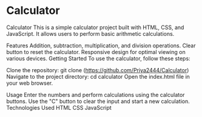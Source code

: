 # Calculator

Calculator This is a simple calculator project built with HTML, CSS, and JavaScript. It allows users to perform basic arithmetic calculations.

Features Addition, subtraction, multiplication, and division operations. Clear button to reset the calculator. Responsive design for optimal viewing on various devices. Getting Started To use the calculator, follow these steps:

Clone the repository: git clone (https://github.com/Priya2444/Calculator) Navigate to the project directory: cd calculator Open the index.html file in your web browser.

Usage Enter the numbers and perform calculations using the calculator buttons. Use the "C" button to clear the input and start a new calculation. Technologies Used HTML CSS JavaScript
